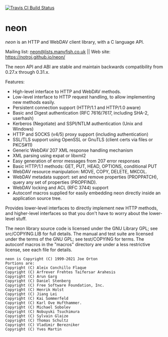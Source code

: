 
[![Travis CI Build Status](https://travis-ci.com/notroj/neon.svg?branch=master)](https://travis-ci.com/github/notroj/neon)

# neon

_neon_ is an HTTP and WebDAV client library, with a C language API.

Mailing list: neon@lists.manyfish.co.uk || Web site: https://notroj.github.io/neon/

The neon API and ABI are stable and maintain backwards compatibility
from 0.27.x through 0.31.x.

Features:

 - High-level interface to HTTP and WebDAV methods.
 - Low-level interface to HTTP request handling, to allow implementing
   new methods easily.
 - Persistent connection support (HTTP/1.1 and HTTP/1.0 aware)
 - Basic and Digest authentication (RFC 7616/7617, including SHA-2, userhash)
 - Kerberos (Negotiate) and SSPI/NTLM authentication (Unix and Windows)
 - HTTP and SOCKS (v4/5) proxy support (including authentication)
 - SSL/TLS support using OpenSSL or GnuTLS (client certs via files or PKCS#11)
 - Generic WebDAV 207 XML response handling mechanism
 - XML parsing using expat or libxml2
 - Easy generation of error messages from 207 error responses
 - Basic HTTP/1.1 methods: GET, PUT, HEAD, OPTIONS, conditional PUT
 - WebDAV resource manipulation: MOVE, COPY, DELETE, MKCOL.
 - WebDAV metadata support: set and remove properties (PROPPATCH), query
   any set of properties (PROPFIND).
 - WebDAV locking and ACL (RFC 3744) support
 - Autoconf macros supplied for easily embedding neon directly inside 
   an application source tree.

Provides lower-level interfaces to directly implement new HTTP
methods, and higher-level interfaces so that you don't have to worry
about the lower-level stuff.

The neon library source code is licensed under the GNU Library GPL;
see src/COPYING.LIB for full details.  The manual and test suite are
licensed under the terms of the GNU GPL; see test/COPYING for terms.
The autoconf macros in the "macros" directory are under a less
restrictive license, see each file for details.

~~~
neon is Copyright (C) 1999-2021 Joe Orton
Portions are:
Copyright (C) Aleix Conchillo Flaque
Copyright (C) Arfrever Frehtes Taifersar Arahesis
Copyright (C) Arun Garg
Copyright (C) Daniel Stenberg
Copyright (C) Free Software Foundation, Inc.
Copyright (C) Henrik Holst
Copyright (C) Jiang Lei
Copyright (C) Kai Sommerfeld
Copyright (C) Karl Ove Hufthammer.
Copyright (C) Michael Sobolev
Copyright (C) Nobuyuki Tsuchimura
Copyright (C) Sylvain Glaize
Copyright (C) Thomas Schultz
Copyright (C) Vladimir Berezniker
Copyright (C) Yves Martin
~~~

